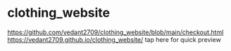 # clothing_website
https://github.com/vedant2709/clothing_website/blob/main/checkout.html
https://vedant2709.github.io/clothing_website/ tap here for quick preview
